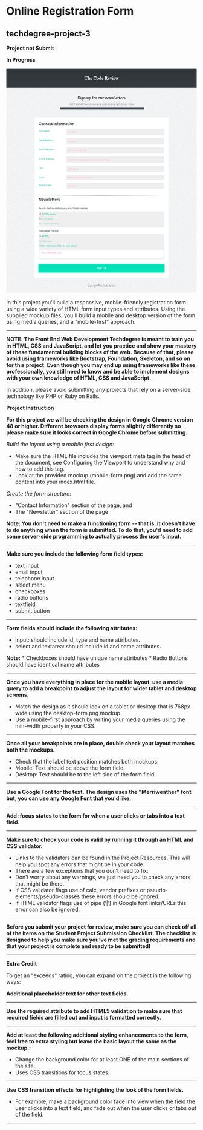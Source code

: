 # Online Registration Form
## techdegree-project-3

**Project not Submit**

**In Progress**

![Screenshot](img/form.png)



In this project you'll build a responsive, mobile-friendly registration form using a wide variety of HTML form input types and attributes. Using the supplied mockup files, you'll build a mobile and desktop version of the form using media queries, and a "mobile-first" approach.

--------------------------------------------------------------

**NOTE: The Front End Web Development Techdegree is meant to train you in HTML, CSS and JavaScript, and let you practice and show your mastery of these fundamental building blocks of the web. Because of that, please avoid using frameworks like Bootstrap, Foundation, Skeleton, and so on for this project. Even though you may end up using frameworks like these professionally, you still need to know and be able to implement designs with your own knowledge of HTML, CSS and JavaScript.**


In addition, please avoid submitting any projects that rely on a server-side technology like PHP or Ruby on Rails.

**Project Instruction**

**For this project we will be checking the design in Google Chrome version 48 or higher. Different browsers display forms slightly differently so please make sure it looks correct in Google Chrome before submitting.**

*Build the layout using a mobile first design:*
 * Make sure the HTML file includes the viewport meta tag in the head of the document, see Configuring the Viewport to understand why and how to add this tag.
 * Look at the provided mockup (mobile-form.png) and add the same content into your index.html file.
 
 *Create the form structure:*
  * "Contact Information" section of the page, and
  * The "Newsletter" section of the page
  
 **Note: You don't need to make a functioning form -- that is, it doesn't have to do anything when the form is submitted. To do that, you'd need to add some server-side programming to actually process the user's input.**
 
 --------------------------------------------------------------
 
 **Make sure you include the following form field types:**
  * text input
  * email input
  * telephone input
  * select menu
  * checkboxes
  * radio buttons
  * textfield
  * submit button
  
  --------------------------------------------------------------
  
  **Form fields should include the following attributes:**
   * input: should include id, type and name attributes.
   * select and textarea: should include id and name attributes.
   
   **Note:**
    * Checkboxes should have unique name attributes
    * Radio Buttons should have identical name attributes
    
    
 --------------------------------------------------------------
  
  **Once you have everything in place for the mobile layout, use a media query to add a breakpoint to adjust the layout for wider tablet and desktop screens.**
   * Match the design as it should look on a tablet or desktop that is 768px wide using the desktop-form.png mockup.
   * Use a mobile-first approach by writing your media queries using the min-width property in your CSS.
   
   
 --------------------------------------------------------------
    
 **Once all your breakpoints are in place, double check your layout matches both the mockups.**
  * Check that the label text position matches both mockups:
   * Mobile: Text should be above the form field.
   * Desktop: Text should be to the left side of the form field. 


 --------------------------------------------------------------
    
 **Use a Google Font for the text. The design uses the "Merriweather" font but, you can use any Google Font that you'd like.**
 
 --------------------------------------------------------------
 
**Add :focus states to the form for when a user clicks or tabs into a text field.**

--------------------------------------------------------------


**Make sure to check your code is valid by running it through an HTML and CSS validator.**
 * Links to the validators can be found in the Project Resources. This will help you spot any errors that might be in your code.
 * There are a few exceptions that you don’t need to fix:
 * Don’t worry about any warnings, we just need you to check any errors that might be there.
 * If CSS validator flags use of calc, vendor prefixes or pseudo-elements/pseudo-classes these errors should be ignored.
 * If HTML validator flags use of pipe (‘|’) in Google font links/URLs this error can also be ignored.
 
 
 --------------------------------------------------------------
 
 **Before you submit your project for review, make sure you can check off all of the items on the Student Project Submission Checklist. The checklist is designed to help you make sure you’ve met the grading requirements and that your project is complete and ready to be submitted!**
 
 
 --------------------------------------------------------------

**Extra Credit**

To get an "exceeds" rating, you can expand on the project in the following ways:

**Additional placeholder text for other text fields.**

--------------------------------------------------------------

**Use the required attribute to add HTML5 validation to make sure that required fields are filled out and input is formatted correctly.**

--------------------------------------------------------------

**Add at least the following additional styling enhancements to the form, feel free to extra styling but leave the basic layout the same as the mockup.:**
 * Change the background color for at least ONE of the main sections of the site.
 * Uses CSS transitions for focus states.
 
--------------------------------------------------------------

**Use CSS transition effects for highlighting the look of the form fields.**
 * For example, make a background color fade into view when the field the user clicks into a text field, and fade out when the user clicks or tabs out of the field.

--------------------------------------------------------------

 



    
  
      
      
